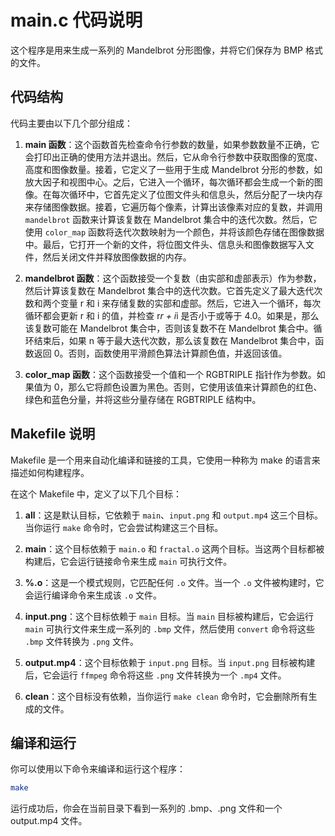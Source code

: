 # main.c 代码说明

这个程序是用来生成一系列的 Mandelbrot 分形图像，并将它们保存为 BMP 格式的文件。

## 代码结构

代码主要由以下几个部分组成：

1. **main 函数**：这个函数首先检查命令行参数的数量，如果参数数量不正确，它会打印出正确的使用方法并退出。然后，它从命令行参数中获取图像的宽度、高度和图像数量。接着，它定义了一些用于生成 Mandelbrot 分形的参数，如放大因子和视图中心。之后，它进入一个循环，每次循环都会生成一个新的图像。在每次循环中，它首先定义了位图文件头和信息头，然后分配了一块内存来存储图像数据。接着，它遍历每个像素，计算出该像素对应的复数，并调用 `mandelbrot` 函数来计算该复数在 Mandelbrot 集合中的迭代次数。然后，它使用 `color_map` 函数将迭代次数映射为一个颜色，并将该颜色存储在图像数据中。最后，它打开一个新的文件，将位图文件头、信息头和图像数据写入文件，然后关闭文件并释放图像数据的内存。

2. **mandelbrot 函数**：这个函数接受一个复数（由实部和虚部表示）作为参数，然后计算该复数在 Mandelbrot 集合中的迭代次数。它首先定义了最大迭代次数和两个变量 r 和 i 来存储复数的实部和虚部。然后，它进入一个循环，每次循环都会更新 r 和 i 的值，并检查 r*r + i*i 是否小于或等于 4.0。如果是，那么该复数可能在 Mandelbrot 集合中，否则该复数不在 Mandelbrot 集合中。循环结束后，如果 n 等于最大迭代次数，那么该复数在 Mandelbrot 集合中，函数返回 0。否则，函数使用平滑颜色算法计算颜色值，并返回该值。

3. **color_map 函数**：这个函数接受一个值和一个 RGBTRIPLE 指针作为参数。如果值为 0，那么它将颜色设置为黑色。否则，它使用该值来计算颜色的红色、绿色和蓝色分量，并将这些分量存储在 RGBTRIPLE 结构中。

## Makefile 说明

Makefile 是一个用来自动化编译和链接的工具，它使用一种称为 make 的语言来描述如何构建程序。

在这个 Makefile 中，定义了以下几个目标：

1. **all**：这是默认目标，它依赖于 `main`、`input.png` 和 `output.mp4` 这三个目标。当你运行 `make` 命令时，它会尝试构建这三个目标。

2. **main**：这个目标依赖于 `main.o` 和 `fractal.o` 这两个目标。当这两个目标都被构建后，它会运行链接命令来生成 `main` 可执行文件。

3. **%.o**：这是一个模式规则，它匹配任何 `.o` 文件。当一个 `.o` 文件被构建时，它会运行编译命令来生成该 `.o` 文件。

4. **input.png**：这个目标依赖于 `main` 目标。当 `main` 目标被构建后，它会运行 `main` 可执行文件来生成一系列的 `.bmp` 文件，然后使用 `convert` 命令将这些 `.bmp` 文件转换为 `.png` 文件。

5. **output.mp4**：这个目标依赖于 `input.png` 目标。当 `input.png` 目标被构建后，它会运行 `ffmpeg` 命令将这些 `.png` 文件转换为一个 `.mp4` 文件。

6. **clean**：这个目标没有依赖，当你运行 `make clean` 命令时，它会删除所有生成的文件。

## 编译和运行

你可以使用以下命令来编译和运行这个程序：

```bash
make
```

运行成功后，你会在当前目录下看到一系列的 .bmp、.png 文件和一个 output.mp4 文件。
